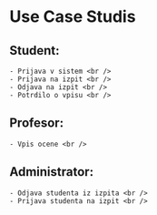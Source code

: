 # Use Case Studis

##  **Student:** <br />
    - Prijava v sistem <br />
    - Prijava na izpit <br />
    - Odjava na izpit <br />
    - Potrdilo o vpisu <br />

## **Profesor:** <br />
    - Vpis ocene <br />

## **Administrator:** <br />
    - Odjava studenta iz izpita <br />
    - Prijava studenta na izpit <br />

